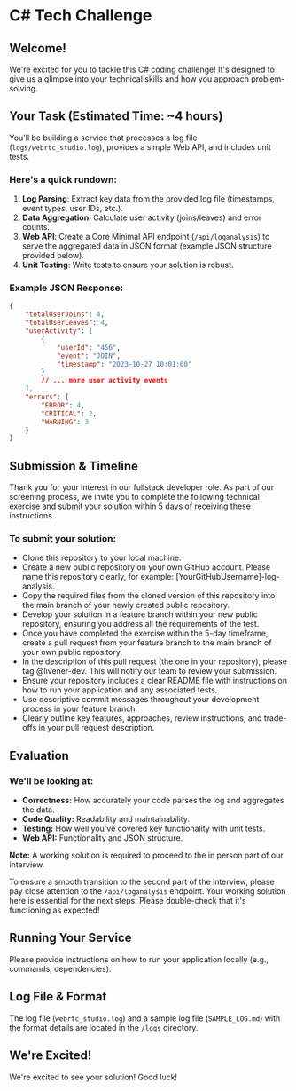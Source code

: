 # C# Tech Challenge

## Welcome!

We're excited for you to tackle this C# coding challenge! It's designed to give us a glimpse into your technical skills and how you approach problem-solving.

## Your Task (Estimated Time: ~4 hours)

You'll be building a service that processes a log file (`logs/webrtc_studio.log`), provides a simple Web API, and includes unit tests.

### Here's a quick rundown:

1. **Log Parsing**: Extract key data from the provided log file (timestamps, event types, user IDs, etc.).
2. **Data Aggregation**: Calculate user activity (joins/leaves) and error counts.
3. **Web API**: Create a Core Minimal API endpoint (`/api/loganalysis`) to serve the aggregated data in JSON format (example JSON structure provided below).
4. **Unit Testing**: Write tests to ensure your solution is robust.

### Example JSON Response:

```json
{
    "totalUserJoins": 4,
    "totalUserLeaves": 4,
    "userActivity": [
        {
            "userId": "456",
            "event": "JOIN",
            "timestamp": "2023-10-27 10:01:00"
        }
        // ... more user activity events
    ],
    "errors": {
        "ERROR": 4,
        "CRITICAL": 2,
        "WARNING": 3
    }
}
```

## Submission & Timeline

Thank you for your interest in our fullstack developer role. As part of our screening process, we invite you to complete the following technical exercise and submit your solution within 5 days of receiving these instructions.

### To submit your solution:

* Clone this repository to your local machine.
* Create a new public repository on your own GitHub account. Please name this repository clearly, for example: [YourGitHubUsername]-log-analysis.
* Copy the required files from the cloned version of this repository into the main branch of your newly created public repository.
* Develop your solution in a feature branch within your new public repository, ensuring you address all the requirements of the test.
* Once you have completed the exercise within the 5-day timeframe, create a pull request from your feature branch to the main branch of your own public repository.
* In the description of this pull request (the one in your repository), please tag @livener-dev. This will notify our team to review your submission.
* Ensure your repository includes a clear README file with instructions on how to run your application and any associated tests.
* Use descriptive commit messages throughout your development process in your feature branch.
* Clearly outline key features, approaches, review instructions, and trade-offs in your pull request description.


## Evaluation

### We'll be looking at:

* **Correctness:** How accurately your code parses the log and aggregates the data.
* **Code Quality:** Readability and maintainability.
* **Testing:** How well you've covered key functionality with unit tests.
* **Web API:** Functionality and JSON structure.

**Note:** A working solution is required to proceed to the in person part of our interview.

To ensure a smooth transition to the second part of the interview, please pay close attention to the `/api/loganalysis` endpoint. Your working solution here is essential for the next steps. Please double-check that it's functioning as expected!

## Running Your Service

Please provide instructions on how to run your application locally (e.g., commands, dependencies).

## Log File & Format

The log file (`webrtc_studio.log`) and a sample log file (`SAMPLE_LOG.md`) with the format details are located in the `/logs` directory.

## We're Excited!

We're excited to see your solution! Good luck!
